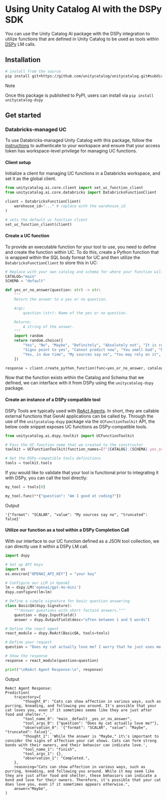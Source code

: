 # Using Unity Catalog AI with the DSPy SDK

You can use the Unity Catalog AI package with the DSPy integration to utilize functions that are defined in Unity Catalog to be used as tools within [DSPy](https://dspy-docs.vercel.app/intro/) LM calls.

## Installation

```sh
# install from the source
pip install git+https://github.com/unitycatalog/unitycatalog.git#subdirectory=unitycatalog-ai/integrations/dspy
```

> [!NOTE]
> Once this package is published to PyPI, users can install via `pip install unitycatalog-dspy`

## Get started

### Databricks-managed UC

To use Databricks-managed Unity Catalog with this package, follow the [instructions](https://docs.databricks.com/en/dev-tools/cli/authentication.html#authentication-for-the-databricks-cli) to authenticate to your workspace and ensure that your access token has workspace-level privilege for managing UC functions.

#### Client setup

Initialize a client for managing UC functions in a Databricks workspace, and set it as the global client.

```python
from unitycatalog.ai.core.client import set_uc_function_client
from unitycatalog.ai.core.databricks import DatabricksFunctionClient

client = DatabricksFunctionClient(
    warehouse_id="..." # replace with the warehouse_id
)

# sets the default uc function client
set_uc_function_client(client)
```

#### Create a UC function

To provide an executable function for your tool to use, you need to define and create the function within UC. To do this,
create a Python function that is wrapped within the SQL body format for UC and then utilize the `DatabricksFunctionClient` to store this in UC:

```python
# Replace with your own catalog and schema for where your function will be stored
CATALOG="main"
SCHEMA = "default"

def yes_or_no_answer(question: str) -> str:
    """
    Return the answer to a yes or no question.

    Args:
        question (str): Name of the yes or no question.

    Returns:
        A string of the answer.
    """
    import random
    return random.choice([
        "Yes", "No", "Maybe", "Definitely", "Absolutely not", "It is certain", "Very doubtful", 
        "Signs point to yes", "Cannot predict now", "You smell bad", "Don't count on it", 
        "Yes, in due time", "My sources say no", "You may rely on it", "Better not tell you now"
    ])

response = client.create_python_function(func=yes_or_no_answer, catalog=CATALOG, schema=SCHEMA)
```

Now that the function exists within the Catalog and Schema that we defined, we can interface with it from DSPy using the `unitycatalog-dspy` package.

#### Create an instance of a DSPy compatible tool

DSPy Tools are typically used with [ReAct Agents](https://dspy-docs.vercel.app/deep-dive/modules/react/). In short, they are callable external functions that GenAI applications can be called by. Through the use of the `unitycatalog-dspy` package via the `UCFunctionToolkit` API, the below code snippet exposes UC functions as DSPy-compatible tools. 

```python
from unitycatalog.ai.dspy.toolkit import UCFunctionToolkit

# Pass the UC function name that we created to the constructor
toolkit = UCFunctionToolkit(function_names=[f"{CATALOG}.{SCHEMA}.yes_or_no_answer"])

# Get the DSPy-compatible tools definitions
tools = toolkit.tools
```

If you would like to validate that your tool is functional prior to integrating it with DSPy, you can call the tool directly:

```python
my_tool = tools[0]

my_tool.func(**{"question": "Am I good at coding?"})
```

Output
```text
'{"format": "SCALAR", "value": "My sources say no", "truncated": false}'
```

#### Utilize our function as a tool within a DSPy Completion Call

With our interface to our UC function defined as a JSON tool collection, we can directly use it within a DSPy LM call.

```python
import dspy 

# Set up API keys
import os
os.environ["OPENAI_API_KEY"] = "your key"

# Configure our LLM in OpenAI
lm = dspy.LM('openai/gpt-4o-mini')
dspy.configure(lm=lm)

# Define a simple signature for basic question answering
class BasicQA(dspy.Signature):
    """Answer questions with short factoid answers."""
    question = dspy.InputField()
    answer = dspy.OutputField(desc="often between 1 and 5 words")

# Define the react agent
react_module = dspy.ReAct(BasicQA, tools=tools)

# Define your request 
question = "Does my cat actually love me? I worry that he just uses me for food and shelter."

# Show the response
response = react_module(question=question)

print("\nReAct Agent Response:\n", response)
```

Output
```text
ReAct Agent Response:
Prediction(
    trajectory={
        "thought_0": "Cats can show affection in various ways, such as purring, kneading, and following you around. It's possible that your cat loves you, even if it sometimes seems like they are just after food and shelter.",
        "tool_name_0": "main__default__yes_or_no_answer",
        "tool_args_0": {"question": "Does my cat actually love me?"},
        "observation_0": '{"format": "SCALAR", "value": "Maybe", "truncated": false}',
        "thought_1": 'While the answer is "Maybe," it\'s important to consider the signs of affection your cat shows. Cats can form strong bonds with their owners, and their behavior can indicate love.',
        "tool_name_1": "finish",
        "tool_args_1": {},
        "observation_1": "Completed.",
    },
    reasoning="Cats can show affection in various ways, such as purring, kneading, and following you around. While it may seem like they are just after food and shelter, these behaviors can indicate a bond and love for their owners. Therefore, it's possible that your cat does love you, even if it sometimes appears otherwise.",
    answer="Maybe",
)
```
